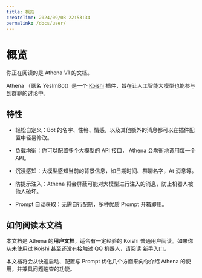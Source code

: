 ```yaml
---
title: 概览
createTime: 2024/09/08 22:53:34
permalink: /docs/user/
---
```


# 概览

你正在阅读的是 Athena V1 的文档。

Athena （原名 YesImBot）是一个  [Koishi](https://koishi.chat/zh-CN/) 插件，旨在让人工智能大模型也能参与到群聊的讨论中。

## 特性

- 轻松自定义：Bot 的名字、性格、情感，以及其他额外的消息都可以在插件配置中轻易修改。

- 负载均衡：你可以配置多个大模型的 API 接口， Athena 会均衡地调用每一个 API。

- 沉浸感知：大模型感知当前的背景信息，如日期时间、群聊名字，At 消息等。

- 防提示注入：Athena 将会屏蔽可能对大模型进行注入的消息，防止机器人被他人破坏。

- Prompt 自动获取：无需自行配制，多种优质 Prompt 开箱即用。

## 如何阅读本文档

本文档是 Athena 的**用户文档**，适合有一定经验的 Koishi 普通用户阅读。如果你从未使用过 Koishi 甚至还没有接触过 QQ 机器人，请阅读 [新手入门](/tutorial)。

本文档将会从快速启动、配置与 Prompt 优化几个方面来向你介绍 Athena 的使用，并兼具问题速查的功能。